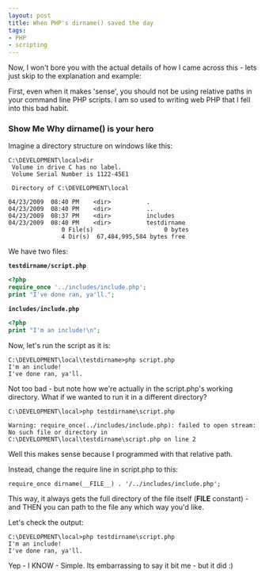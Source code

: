 ```yaml
---
layout: post
title: When PHP's dirname() saved the day
tags:
- PHP
- scripting
---
```

Now, I won't bore you with the actual details of how I came across this - lets just skip to the explanation and example:

First, even when it makes 'sense', you should not be using relative paths in your command line PHP scripts.  I am so used to writing web PHP that I fell into this bad habit.

### Show Me Why dirname() is your hero

Imagine a directory structure on windows like this:
    
    C:\DEVELOPMENT\local>dir
     Volume in drive C has no label.
     Volume Serial Number is 1122-45E1
    
     Directory of C:\DEVELOPMENT\local
    
    04/23/2009  08:40 PM    <dir>          .
    04/23/2009  08:40 PM    <dir>          ..
    04/23/2009  08:37 PM    <dir>          includes
    04/23/2009  08:40 PM    <dir>          testdirname
                   0 File(s)                    0 bytes
                   4 Dir(s)  67,484,995,584 bytes free

We have two files:

**`testdirname/script.php`**
```php
<?php
require_once '../includes/include.php';
print "I've done ran, ya'll.";
```

**`includes/include.php`**
```php
<?php
print "I'm an include!\n";
```

Now, let's run the script as it is:
    
    C:\DEVELOPMENT\local\testdirname>php script.php
    I'm an include!
    I've done ran, ya'll.

Not too bad - but note how we're actually in the script.php's working directory.  What if we wanted to run it in a different directory?
    
    C:\DEVELOPMENT\local>php testdirname\script.php
    
    Warning: require_once(../includes/include.php): failed to open stream: No such file or directory in C:\DEVELOPMENT\local\testdirname\script.php on line 2

Well this makes sense because I programmed with that relative path.

Instead, change the require line in script.php to this:

```php?start_inline=1
require_once dirname(__FILE__) . '/../includes/include.php';
```

This way, it always gets the full directory of the file itself (__FILE__ constant) - and THEN you can path to the file any which way you'd like.

Let's check the output:
    
    C:\DEVELOPMENT\local>php testdirname\script.php
    I'm an include!
    I've done ran, ya'll.

Yep - I KNOW - Simple.  Its embarrassing to say it bit me - but it did :)
